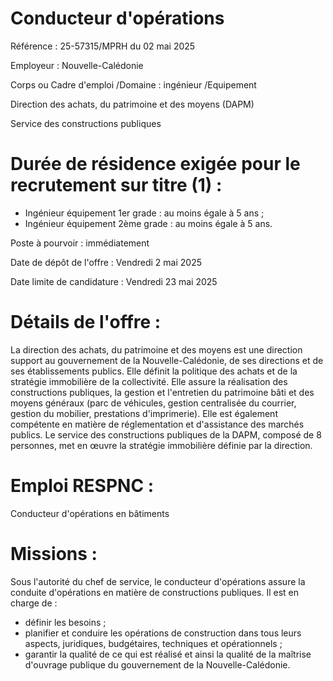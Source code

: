 # Conducteur d'opérations

Référence : 25-57315/MPRH du 02 mai 2025

Employeur : Nouvelle-Calédonie

Corps ou Cadre d'emploi /Domaine : ingénieur /Equipement

Direction des achats, du patrimoine et des moyens (DAPM)

Service des constructions publiques

# Durée de résidence exigée pour le recrutement sur titre (1) :

- Ingénieur équipement 1er grade : au moins égale à 5 ans ;
- Ingénieur équipement 2ème grade : au moins égale à 5 ans.

Poste à pourvoir : immédiatement

Date de dépôt de l'offre : Vendredi 2 mai 2025

Date limite de candidature : Vendredi 23 mai 2025

# Détails de l'offre :

La direction des achats, du patrimoine et des moyens est une direction support au gouvernement de la Nouvelle-Calédonie, de ses directions et de ses établissements publics. Elle définit la politique des achats et de la stratégie immobilière de la collectivité. Elle assure la réalisation des constructions publiques, la gestion et l'entretien du patrimoine bâti et des moyens généraux (parc de véhicules, gestion centralisée du courrier, gestion du mobilier, prestations d'imprimerie). Elle est également compétente en matière de réglementation et d'assistance des marchés publics. Le service des constructions publiques de la DAPM, composé de 8 personnes, met en œuvre la stratégie immobilière définie par la direction.

# Emploi RESPNC :

Conducteur d'opérations en bâtiments

# Missions :

Sous l'autorité du chef de service, le conducteur d'opérations assure la conduite d'opérations en matière de constructions publiques. Il est en charge de :

- définir les besoins ;
- planifier et conduire les opérations de construction dans tous leurs aspects, juridiques, budgétaires, techniques et opérationnels ;
- garantir la qualité de ce qui est réalisé et ainsi la qualité de la maîtrise d'ouvrage publique du gouvernement de la Nouvelle-Calédonie.